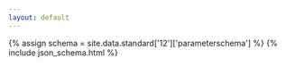 ```yaml
---
layout: default
---
```


{% assign schema = site.data.standard['12']['parameterschema'] %}
{% include json_schema.html %}
